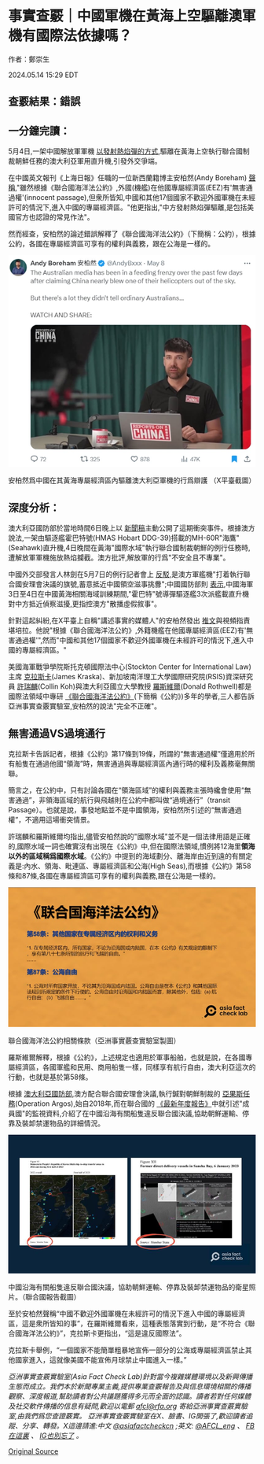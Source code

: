 # 事實查覈｜中國軍機在黃海上空驅離澳軍機有國際法依據嗎？

作者：鄭崇生

2024.05.14 15:29 EDT

## 查覈結果：錯誤

## 一分鐘完讀：

5月4日,一架中國解放軍軍機 [以發射熱焰彈的方式](https://apnews.com/article/australia-china-yellow-helicopter-flares-af603b59b165f3b5c9d2971979815c5c),驅離在黃海上空執行聯合國制裁朝鮮任務的澳大利亞軍用直升機,引發外交爭端。

在中國英文報刊《上海日報》任職的一位新西蘭籍博主安柏然(Andy Boreham) [聲稱](https://twitter.com/i/bookmarks?post_id=1787673356373991547),"雖然根據《聯合國海洋法公約》,外國(機艦)在他國專屬經濟區(EEZ)有'無害通過權'(innocent passage),但衆所皆知,中國和其他17個國家不歡迎外國軍機在未經許可的情況下,進入中國的專屬經濟區。"他更指出,"中方發射熱焰彈驅離,是包括美國官方也認證的常見作法"。

然而經查，安柏然的論述錯誤解釋了《聯合國海洋法公約》（下簡稱：公約），根據公約，各國在專屬經濟區可享有的權利與義務，跟在公海是一樣的。

![安柏然爲中國在其黃海專屬經濟區內驅離澳大利亞軍機的行爲辯護 （X平臺截圖）](images/B5QRM7NLFTOMD7NKFSG5EAJPW4.png)

安柏然爲中國在其黃海專屬經濟區內驅離澳大利亞軍機的行爲辯護 （X平臺截圖）

## 深度分析：

澳大利亞國防部於當地時間6日晚上以 [新聞稿](https://www.defence.gov.au/news-events/releases/2024-05-06/statement-unsafe-and-unprofessional-interaction-pla-air-force)主動公開了這期衝突事件。根據澳方說法,一架由驅逐艦霍巴特號(HMAS Hobart DDG-39)搭載的MH-60R"海鷹"(Seahawk)直升機,4日晚間在黃海"國際水域"執行聯合國制裁朝鮮的例行任務時,遭解放軍軍機施放熱焰攔截。澳方批評,解放軍的行爲"不安全且不專業"。

中國外交部發言人林劍在5月7日的例行記者會上 [反駁](https://www.fmprc.gov.cn/fyrbt_673021/202405/t20240507_11300630.shtml),是澳方軍艦機"打着執行聯合國安理會決議的旗號,蓄意抵近中國領空滋事挑釁";中國國防部則 [表示](http://www.mod.gov.cn/gfbw/qwfb/16306361.html),中國海軍3日至4日在中國黃海相關海域訓練期間,"霍巴特"號導彈驅逐艦3次派艦載直升機對中方抵近偵察滋擾,更指控澳方"散播虛假敘事"。

針對這起糾紛,在X平臺上自稱"講述事實的媒體人"的安柏然發出 [推文](https://perma.cc/FCF5-S7NP)與視頻指責堪培拉。他說"根據《聯合國海洋法公約》,外籍機艦在他國專屬經濟區(EEZ)有'無害通過權'",然而"中國和其他17個國家不歡迎外國軍機在未經許可的情況下,進入中國的專屬經濟區。"

美國海軍戰爭學院斯托克頓國際法中心(Stockton Center for International Law)主席 [克拉斯卡](https://usnwc.edu/Faculty-and-Departments/Directory/James-Kraska)(James Kraska)、新加坡南洋理工大學國際研究院(RSIS)資深研究員 [許瑞麟](https://www.rsis.edu.sg/profile/collin-koh-swee-lean/)(Collin Koh)與澳大利亞國立大學教授 [羅斯維爾](https://researchers.anu.edu.au/researchers/rothwell-dr)(Donald Rothwell)都是國際法領域中專研 [《聯合國海洋法公約》](https://www.un.org/depts/los/convention_agreements/texts/unclos/unclos_c.pdf)(下簡稱《公約》)多年的學者,三人都告訴亞洲事實查覈實驗室,安柏然的說法"完全不正確"。

## 無害通過VS過境通行

克拉斯卡告訴記者，根據《公約》第17條到19條，所謂的“無害通過權”僅適用於所有船隻在通過他國“領海”時，無害通過與專屬經濟區內通行時的權利及義務毫無關聯。

簡言之，在公約中，只有討論各國在“領海區域”的權利與義務主張時纔會使用“無害通過”，非領海區域的航行與飛越則在公約中都叫做“過境通行”（transit Passage）。也就是說，事發地點並不是中國領海，安柏然所引述的“無害通過權”，不適用這場衝突情景。

許瑞麟和羅斯維爾均指出,儘管安柏然說的"國際水域"並不是一個法律用語是正確的,國際水域一詞也確實沒有出現在《公約》中,但在國際法領域,慣例將12海里**領海以外的區域稱爲國際水域**。《公約》中提到的海域劃分、離海岸由近到遠的有關定義是:內水、領海、毗連區、專屬經濟區和公海(High Seas),而根據《公約》第58條和87條,各國在專屬經濟區可享有的權利與義務,跟在公海是一樣的。

![聯合國海洋法公約相關條款（亞洲事實覈查實驗室製圖）](images/NTIYWBSXLRSX5KTBB3GYIMYLCE.png)

聯合國海洋法公約相關條款（亞洲事實覈查實驗室製圖）

羅斯維爾解釋，根據《公約》，上述規定也適用於軍事船舶，也就是說，在各國專屬經濟區，各國軍艦和民用、商用船隻一樣，同樣享有航行自由，澳大利亞這次的行動，也就是基於第58條。

根據 [澳大利亞國防部](https://www.defence.gov.au/news-events/releases/2023-02-17/defence-continues-support-operation-argos),澳方配合聯合國安理會決議,執行鍼對朝鮮制裁的 [亞果斯任務](https://www.defence.gov.au/defence-activities/operations/argos)(Operation Argos),始自2018年,而在聯合國的 [《最新年度報告》](https://undocs.org/en/S/2023/656)中就引述"成員國"的監視資料,介紹了在中國沿海有關船隻違反聯合國決議,協助朝鮮運輸、停靠及裝卸禁運物品的詳細情況。

![中國沿海有關船隻違反聯合國決議，協助朝鮮運輸、停靠及裝卸禁運物品的衛星照片。（聯合國報告截圖）](images/62DBJC4RQB3TEUHL3NYJZPO4RI.png)

中國沿海有關船隻違反聯合國決議，協助朝鮮運輸、停靠及裝卸禁運物品的衛星照片。（聯合國報告截圖）

至於安柏然聲稱“中國不歡迎外國軍機在未經許可的情況下進入中國的專屬經濟區，這是衆所皆知的事”，在羅斯維爾看來，這種表態落實到行動，是“不符合《聯合國海洋法公約》”，克拉斯卡更指出，“這是違反國際法”。

克拉斯卡舉例，“一個國家不能簡單粗暴地宣佈一部分的公海或專屬經濟區禁止其他國家進入，這就像美國不能宣佈月球禁止中國進入一樣。”

*亞洲事實查覈實驗室(Asia Fact Check Lab)針對當今複雜媒體環境以及新興傳播生態而成立。我們本於新聞專業主義,提供專業查覈報告及與信息環境相關的傳播觀察、深度報道,幫助讀者對公共議題獲得多元而全面的認識。讀者若對任何媒體及社交軟件傳播的信息有疑問,歡迎以電郵* *afcl@rfa.org* *寄給亞洲事實查覈實驗室,由我們爲您查證覈實。*  *亞洲事實查覈實驗室在X、臉書、IG開張了,歡迎讀者追蹤、分享、轉發。X這邊請進:中文*  [*@asiafactcheckcn*](https://twitter.com/asiafactcheckcn)  *;英文:*  [*@AFCL\_eng*](https://twitter.com/AFCL_eng)  *、*  [*FB在這裏*](https://www.facebook.com/asiafactchecklabcn)  *、*  [*IG也別忘了*](https://www.instagram.com/asiafactchecklab/)  *。*



[Original Source](https://www.rfa.org/mandarin/shishi-hecha/hc-05142024152215.html)